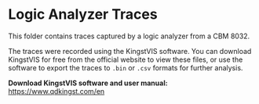 # Logic Analyzer Traces

This folder contains traces captured by a logic analyzer from a CBM 8032.

The traces were recorded using the KingstVIS software. You can download KingstVIS for free from the official website to view these files, or use the software to export the traces to `.bin` or `.csv` formats for further analysis.

**Download KingstVIS software and user manual:**  
https://www.qdkingst.com/en
